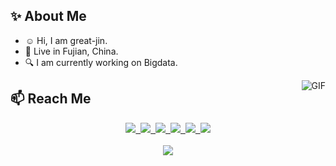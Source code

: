 
## :sparkles: About Me
- :relaxed: Hi, I am great-jin.
- :city_sunrise: Live in Fujian, China.
- :mag: I am currently working on Bigdata.

<img align="right" alt="GIF" src="https://i.pinimg.com/originals/e4/26/70/e426702edf874b181aced1e2fa5c6cde.gif" />

## :mailbox: Reach Me
<div align="center">
  <a href="https://great-jin.github.io/">
    <img src="https://img.shields.io/badge/Blog-博客-blue" />&nbsp;
  </a>
  <a href="https://great-jin.github.io/atom.xml">
    <img src="https://img.shields.io/badge/RSS-订阅-blue" />&nbsp;
  </a>
  <a href="https://www.zhihu.com/people/xiao-ming-92-43-49">
    <img src="https://img.shields.io/badge/Zhihu-知乎-blue" />&nbsp;
  </a>
  <a href="mailto:ibudai56@163.com">
    <img src="https://img.shields.io/badge/Email-邮件-blue" />&nbsp;
  </a>
  <a href="https://stackoverflow.com/users/17424919/great-jin">
    <img src="https://img.shields.io/badge/Stackoverflow-论坛-blue" />&nbsp;
  </a>
  <!--   <img src="https://img.shields.io/github/followers/great-jin?color=%234CC61E&label=Followers" />&nbsp; -->
  <img src="https://komarev.com/ghpvc/?username=great-jin&label=Views&color=0e75b6&style=flat" />
</div>
<br/>

<div align="center"> 
  <img src="https://github-readme-stats.vercel.app/api?username=great-jin&show_icons=true" />
</div>
